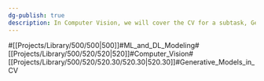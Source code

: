 ```yaml
---
dg-publish: true
description: In Computer Vision, we will cover the CV for a subtask, Generative models
---
```

#[[Projects/Library/500/500\|500]]#ML_and_DL_Modeling#[[Projects/Library/500/520/520\|520]]#Computer_Vision#[[Projects/Library/500/520/520.30/520.30\|520.30]]#Generative_Models_in_CV




